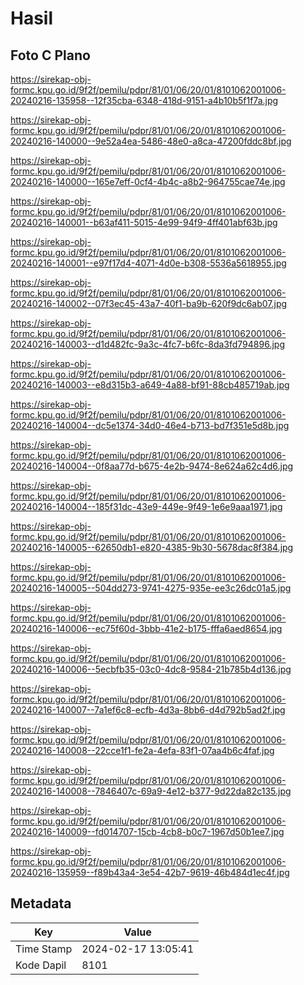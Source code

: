 # Hasil

## Foto C Plano

https://sirekap-obj-formc.kpu.go.id/9f2f/pemilu/pdpr/81/01/06/20/01/8101062001006-20240216-135958--12f35cba-6348-418d-9151-a4b10b5f1f7a.jpg

https://sirekap-obj-formc.kpu.go.id/9f2f/pemilu/pdpr/81/01/06/20/01/8101062001006-20240216-140000--9e52a4ea-5486-48e0-a8ca-47200fddc8bf.jpg

https://sirekap-obj-formc.kpu.go.id/9f2f/pemilu/pdpr/81/01/06/20/01/8101062001006-20240216-140000--165e7eff-0cf4-4b4c-a8b2-964755cae74e.jpg

https://sirekap-obj-formc.kpu.go.id/9f2f/pemilu/pdpr/81/01/06/20/01/8101062001006-20240216-140001--b63af411-5015-4e99-94f9-4ff401abf63b.jpg

https://sirekap-obj-formc.kpu.go.id/9f2f/pemilu/pdpr/81/01/06/20/01/8101062001006-20240216-140001--e97f17d4-4071-4d0e-b308-5536a5618955.jpg

https://sirekap-obj-formc.kpu.go.id/9f2f/pemilu/pdpr/81/01/06/20/01/8101062001006-20240216-140002--07f3ec45-43a7-40f1-ba9b-620f9dc6ab07.jpg

https://sirekap-obj-formc.kpu.go.id/9f2f/pemilu/pdpr/81/01/06/20/01/8101062001006-20240216-140003--d1d482fc-9a3c-4fc7-b6fc-8da3fd794896.jpg

https://sirekap-obj-formc.kpu.go.id/9f2f/pemilu/pdpr/81/01/06/20/01/8101062001006-20240216-140003--e8d315b3-a649-4a88-bf91-88cb485719ab.jpg

https://sirekap-obj-formc.kpu.go.id/9f2f/pemilu/pdpr/81/01/06/20/01/8101062001006-20240216-140004--dc5e1374-34d0-46e4-b713-bd7f351e5d8b.jpg

https://sirekap-obj-formc.kpu.go.id/9f2f/pemilu/pdpr/81/01/06/20/01/8101062001006-20240216-140004--0f8aa77d-b675-4e2b-9474-8e624a62c4d6.jpg

https://sirekap-obj-formc.kpu.go.id/9f2f/pemilu/pdpr/81/01/06/20/01/8101062001006-20240216-140004--185f31dc-43e9-449e-9f49-1e6e9aaa1971.jpg

https://sirekap-obj-formc.kpu.go.id/9f2f/pemilu/pdpr/81/01/06/20/01/8101062001006-20240216-140005--62650db1-e820-4385-9b30-5678dac8f384.jpg

https://sirekap-obj-formc.kpu.go.id/9f2f/pemilu/pdpr/81/01/06/20/01/8101062001006-20240216-140005--504dd273-9741-4275-935e-ee3c26dc01a5.jpg

https://sirekap-obj-formc.kpu.go.id/9f2f/pemilu/pdpr/81/01/06/20/01/8101062001006-20240216-140006--ec75f60d-3bbb-41e2-b175-fffa6aed8654.jpg

https://sirekap-obj-formc.kpu.go.id/9f2f/pemilu/pdpr/81/01/06/20/01/8101062001006-20240216-140006--5ecbfb35-03c0-4dc8-9584-21b785b4d136.jpg

https://sirekap-obj-formc.kpu.go.id/9f2f/pemilu/pdpr/81/01/06/20/01/8101062001006-20240216-140007--7a1ef6c8-ecfb-4d3a-8bb6-d4d792b5ad2f.jpg

https://sirekap-obj-formc.kpu.go.id/9f2f/pemilu/pdpr/81/01/06/20/01/8101062001006-20240216-140008--22cce1f1-fe2a-4efa-83f1-07aa4b6c4faf.jpg

https://sirekap-obj-formc.kpu.go.id/9f2f/pemilu/pdpr/81/01/06/20/01/8101062001006-20240216-140008--7846407c-69a9-4e12-b377-9d22da82c135.jpg

https://sirekap-obj-formc.kpu.go.id/9f2f/pemilu/pdpr/81/01/06/20/01/8101062001006-20240216-140009--fd014707-15cb-4cb8-b0c7-1967d50b1ee7.jpg

https://sirekap-obj-formc.kpu.go.id/9f2f/pemilu/pdpr/81/01/06/20/01/8101062001006-20240216-135959--f89b43a4-3e54-42b7-9619-46b484d1ec4f.jpg


## Metadata

| Key        | Value               |
| ---------- | ------------------- |
| Time Stamp | 2024-02-17 13:05:41 |
| Kode Dapil | 8101                |



